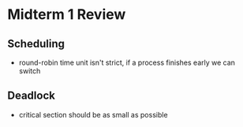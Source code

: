 # Midterm 1 Review

## Scheduling
- round-robin time unit isn't strict, if a process finishes early we can switch

## Deadlock
- critical section should be as small as possible
